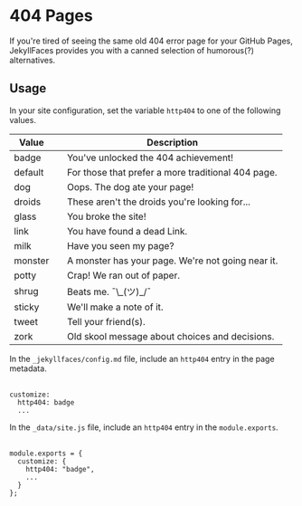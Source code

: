# 404 Pages

If you're tired of seeing the same old 404 error page for your GitHub Pages, JekyllFaces provides you with a canned selection of humorous(?) alternatives. 

## Usage

In your site configuration, set the variable `http404` to one of the following values.

| Value   |   | Description                                        |
|---------|---|----------------------------------------------------|
| badge   |   | You've unlocked the 404 achievement!               |
| default |   | For those that prefer a more traditional 404 page. |
| dog     |   | Oops. The dog ate your page!                       |
| droids  |   | These aren't the droids you're looking for...      |
| glass   |   | You broke the site!                                |
| link    |   | You have found a dead Link.                        |
| milk    |   | Have you seen my page?                             |
| monster |   | A monster has your page. We're not going near it.  |
| potty   |   | Crap! We ran out of paper.                         |
| shrug   |   | Beats me. ¯\\\_(ツ)_/¯                              |
| sticky  |   | We'll make a note of it.                           |
| tweet   |   | Tell your friend(s).                               |
| zork    |   | Old skool message about choices and decisions.     |



<tabs>
<tab title="Jekyll">

In the `_jekyllfaces/config.md` file, include an `http404` entry in the page metadata.
<br/><br/>

```
customize:
  http404: badge
  ...
```
</tab>
<tab title="Eleventy">

In the `_data/site.js` file, include an `http404` entry in the `module.exports`.
<br/><br/>

```
module.exports = {
  customize: {
    http404: "badge",
    ...
  }
};
```
</tab>
</tabs>
